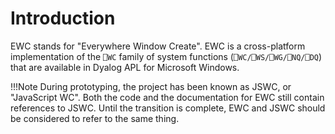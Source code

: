 # Introduction

EWC stands for "Everywhere Window Create". EWC is a cross-platform implementation of the `⎕WC`
family of system functions (`⎕WC/⎕WS/⎕WG/⎕NQ/⎕DQ`) that are available in Dyalog APL
for Microsoft Windows.

!!!Note
     During prototyping, the project has been known as JSWC, or "JavaScript WC". 
     Both the code and the documentation for EWC still contain references to JSWC.
     Until the transition is complete, EWC and JSWC should be considered to refer
     to the same thing.

